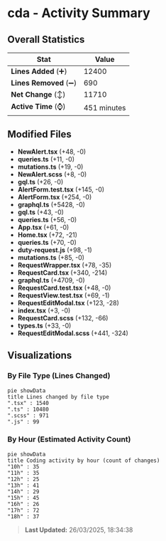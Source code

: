 # cda - Activity Summary 

## Overall Statistics

| Stat                   | Value                                                             |
| ---------------------- | ----------------------------------------------------------------- |
| **Lines Added** (➕)   | 12400                                          |
| **Lines Removed** (➖) | 690                                        |
| **Net Change** (↕)    | 11710                |
| **Active Time** (⌚)   | 451 minutes |


## Modified Files
- **NewAlert.tsx** (+48, -0)
- **queries.ts** (+11, -0)
- **mutations.ts** (+19, -0)
- **NewAlert.scss** (+8, -0)
- **gql.ts** (+26, -0)
- **AlertForm.test.tsx** (+145, -0)
- **AlertForm.tsx** (+254, -0)
- **graphql.ts** (+5428, -0)
- **gql.ts** (+43, -0)
- **queries.ts** (+56, -0)
- **App.tsx** (+61, -0)
- **Home.tsx** (+72, -21)
- **queries.ts** (+70, -0)
- **duty-request.js** (+98, -1)
- **mutations.ts** (+85, -0)
- **RequestWrapper.tsx** (+78, -35)
- **RequestCard.tsx** (+340, -214)
- **graphql.ts** (+4709, -0)
- **RequestCard.test.tsx** (+48, -0)
- **RequestView.test.tsx** (+69, -1)
- **RequestEditModal.tsx** (+123, -28)
- **index.tsx** (+3, -0)
- **RequestCard.scss** (+132, -66)
- **types.ts** (+33, -0)
- **RequestEditModal.scss** (+441, -324)

## Visualizations

### By File Type (Lines Changed)

```mermaid
pie showData
title Lines changed by file type
".tsx" : 1540
".ts" : 10480
".scss" : 971
".js" : 99
```

### By Hour (Estimated Activity Count)

```mermaid
pie showData
title Coding activity by hour (count of changes)
"10h" : 35
"11h" : 35
"12h" : 25
"13h" : 41
"14h" : 29
"15h" : 45
"16h" : 26
"17h" : 72
"18h" : 37
```


> **Last Updated:** 26/03/2025, 18:34:38